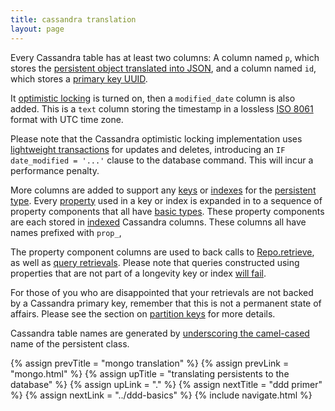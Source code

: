 ```yaml
---
title: cassandra translation
layout: page
---
```


Every Cassandra table has at least two columns: A column named `p`,
which stores the [persistent object translated into JSON](json.html),
and a column named `id`, which stores a [primary key UUID](keys.html).

It [optimistic locking](../context/opt-lock.html) is turned on, then a
`modified_date` column is also added. This is a `text` column storing
the timestamp in a lossless [ISO
8061](https://en.wikipedia.org/wiki/ISO_8601) format with UTC time
zone.

Please note that the Cassandra optimistic locking implementation uses
[lightweight
transactions](http://docs.datastax.com/en/cassandra/2.0/cassandra/dml/dml_ltwt_transaction_c.html)
for updates and deletes, introducing an `IF date_modified = '...'`
clause to the database command. This will incur a performance penalty.

More columns are added to support any [keys](../ptype/keys.html) or
[indexes](../ptype/indexes.html) for the [persistent
type](../ptype). Every [property](../ptype/properties.html) used in a
key or index is expanded in to a sequence of property components that
all have [basic types](../basics.html). These property components are
each stored in
[indexed](https://docs.datastax.com/en/cql/3.1/cql/cql_reference/create_index_r.html)
Cassandra columns. These columns all have names prefixed with `prop_`, 

The property component columns are used to back calls to
[Repo.retrieve](../repo/retrieve.html), as well as [query
retrievals](../repo/query.html). Please note that queries constructed
using properties that are not part of a longevity key or index [will
fail](../repo/cassandra-query-limits.html).

For those of you who are disappointed that your retrievals are not
backed by a Cassandra primary key, remember that this is not a
permanent state of affairs. Please see the section on [partition
keys](keys.html) for more details.

Cassandra table names are generated by [underscoring the
camel-cased](http://longevityframework.github.io/longevity/scaladocs/emblem-latest/index.html#emblem.stringUtil$@camelToUnderscore(name:String):String)
name of the persistent class.

{% assign prevTitle = "mongo translation" %}
{% assign prevLink = "mongo.html" %}
{% assign upTitle = "translating persistents to the database" %}
{% assign upLink = "." %}
{% assign nextTitle = "ddd primer" %}
{% assign nextLink = "../ddd-basics" %}
{% include navigate.html %}
